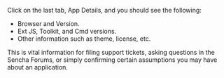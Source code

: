Click on the last tab, App Details, and you should see the following:

- Browser and Version.
- Ext JS, Toolkit, and Cmd versions.
- Other information such as theme, license, etc.

This is vital information for filing support tickets, asking questions in the Sencha Forums, or simply confirming certain assumptions you may have about an application.

